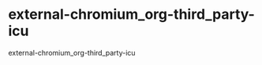 external-chromium_org-third_party-icu
=====================================

external-chromium_org-third_party-icu
